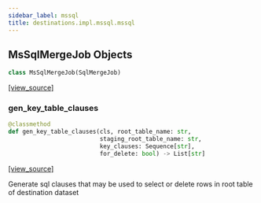 ```yaml
---
sidebar_label: mssql
title: destinations.impl.mssql.mssql
---
```


## MsSqlMergeJob Objects

```python
class MsSqlMergeJob(SqlMergeJob)
```

[[view_source]](https://github.com/dlt-hub/dlt/blob/3739c9ac839aafef713f6d5ebbc6a81b2a39a1b0/dlt/destinations/impl/mssql/mssql.py#L112)

### gen\_key\_table\_clauses

```python
@classmethod
def gen_key_table_clauses(cls, root_table_name: str,
                          staging_root_table_name: str,
                          key_clauses: Sequence[str],
                          for_delete: bool) -> List[str]
```

[[view_source]](https://github.com/dlt-hub/dlt/blob/3739c9ac839aafef713f6d5ebbc6a81b2a39a1b0/dlt/destinations/impl/mssql/mssql.py#L114)

Generate sql clauses that may be used to select or delete rows in root table of destination dataset

